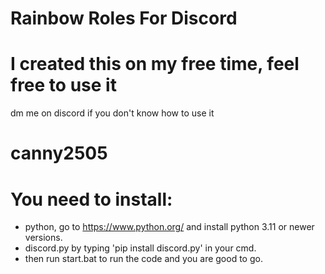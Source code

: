 # Rainbow Roles For Discord
# I created this on my free time, feel free to use it
dm me on discord if you don't know how to use it
# canny2505
# You need to install: 
- python, go to https://www.python.org/ and install python 3.11 or newer versions.
- discord.py by typing 'pip install discord.py' in your cmd.
- then run start.bat to run the code and you are good to go.
